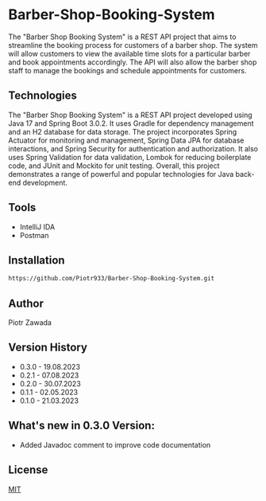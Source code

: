 # Barber-Shop-Booking-System

The "Barber Shop Booking System" is a REST API project that aims to streamline the booking process for customers of a barber shop. The system will allow customers to view the available time slots for a particular barber and book appointments accordingly. The API will also allow the barber shop staff to manage the bookings and schedule appointments for customers.


## Technologies

The "Barber Shop Booking System" is a REST API project developed using Java 17 and Spring Boot 3.0.2. It uses Gradle for dependency management and an H2 database for data storage. The project incorporates Spring Actuator for monitoring and management, Spring Data JPA for database interactions, and Spring Security for authentication and authorization. It also uses Spring Validation for data validation, Lombok for reducing boilerplate code, and JUnit and Mockito for unit testing. Overall, this project demonstrates a range of powerful and popular technologies for Java back-end development.

## Tools
* IntelliJ IDA
* Postman

## Installation
```bash
https://github.com/Piotr933/Barber-Shop-Booking-System.git
```
## Author
Piotr Zawada

## Version History

* 0.3.0  - 19.08.2023
* 0.2.1  - 07.08.2023
* 0.2.0  - 30.07.2023
* 0.1.1  - 02.05.2023
* 0.1.0  - 21.03.2023

## What's new in 0.3.0 Version:

* Added Javadoc comment to improve code documentation

## License
[MIT](https://choosealicense.com/licenses/mit/)





